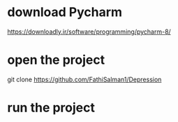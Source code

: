 # download Pycharm 
https://downloadly.ir/software/programming/pycharm-8/
# open the project
git clone https://github.com/FathiSalman1/Depression
# run the project
